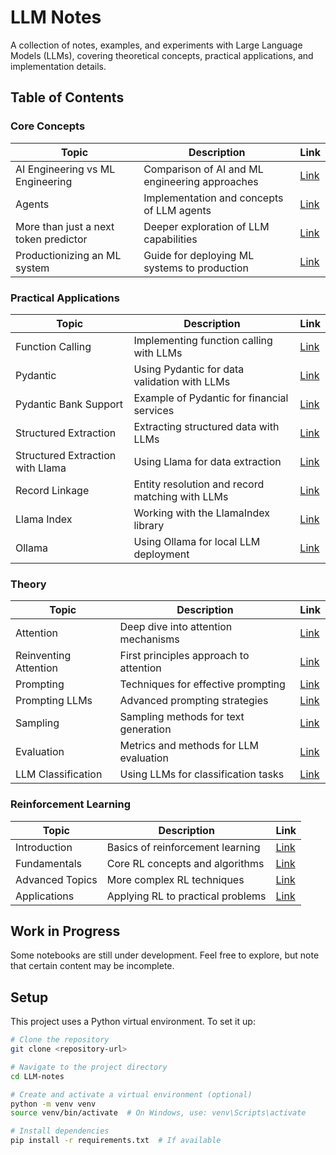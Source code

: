 # LLM Notes

A collection of notes, examples, and experiments with Large Language Models (LLMs), covering theoretical concepts, practical applications, and implementation details.

## Table of Contents

### Core Concepts
| Topic | Description | Link |
|-------|-------------|------|
| AI Engineering vs ML Engineering | Comparison of AI and ML engineering approaches | [Link](./AI%20Engineering%20Versus%20ML%20Engineering.md) |
| Agents | Implementation and concepts of LLM agents | [Link](./Agents.md) |
| More than just a next token predictor | Deeper exploration of LLM capabilities | [Link](./More%20than%20just%20a%20next%20token%20predictor.md) |
| Productionizing an ML system | Guide for deploying ML systems to production | [Link](./Productionizing%20an%20ML%20system.md) |

### Practical Applications
| Topic | Description | Link |
|-------|-------------|------|
| Function Calling | Implementing function calling with LLMs | [Link](./Function%20Calling.ipynb) |
| Pydantic | Using Pydantic for data validation with LLMs | [Link](./Pydantic.ipynb) |
| Pydantic Bank Support | Example of Pydantic for financial services | [Link](./Pydantic_Bank_support.ipynb) |
| Structured Extraction | Extracting structured data with LLMs | [Link](./Structured%20Extraction.ipynb) |
| Structured Extraction with Llama | Using Llama for data extraction | [Link](./Structured%20Extraction%20with%20llama.ipynb) |
| Record Linkage | Entity resolution and record matching with LLMs | [Link](./Record%20Linkage.ipynb) |
| Llama Index | Working with the LlamaIndex library | [Link](./llama%20Index.ipynb) |
| Ollama | Using Ollama for local LLM deployment | [Link](./ollama.ipynb) |

### Theory
| Topic | Description | Link |
|-------|-------------|------|
| Attention | Deep dive into attention mechanisms | [Link](./Theory/Attention.ipynb) |
| Reinventing Attention | First principles approach to attention | [Link](./Theory/Reinventing%20Attention%20from%20First%20Principles.ipynb) |
| Prompting | Techniques for effective prompting | [Link](./Theory/Prompting.ipynb) |
| Prompting LLMs | Advanced prompting strategies | [Link](./Theory/Prompting%20LLMs.ipynb) |
| Sampling | Sampling methods for text generation | [Link](./Theory/Sampling.ipynb) |
| Evaluation | Metrics and methods for LLM evaluation | [Link](./Theory/Evaluation.ipynb) |
| LLM Classification | Using LLMs for classification tasks | [Link](./Theory/LLM%20Classification.ipynb) |

### Reinforcement Learning
| Topic | Description | Link |
|-------|-------------|------|
| Introduction | Basics of reinforcement learning | [Link](./RL/0.ipynb) |
| Fundamentals | Core RL concepts and algorithms | [Link](./RL/1.ipynb) |
| Advanced Topics | More complex RL techniques | [Link](./RL/2.ipynb) |
| Applications | Applying RL to practical problems | [Link](./RL/3.ipynb) |

## Work in Progress
Some notebooks are still under development. Feel free to explore, but note that certain content may be incomplete.

## Setup
This project uses a Python virtual environment. To set it up:

```bash
# Clone the repository
git clone <repository-url>

# Navigate to the project directory
cd LLM-notes

# Create and activate a virtual environment (optional)
python -m venv venv
source venv/bin/activate  # On Windows, use: venv\Scripts\activate

# Install dependencies
pip install -r requirements.txt  # If available
```